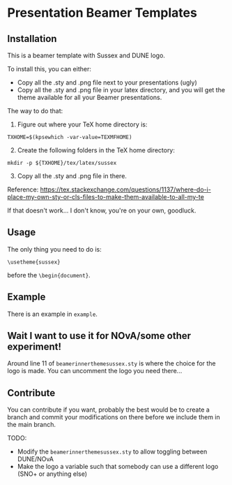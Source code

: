 # Presentation Beamer Templates
## Installation
This is a beamer template with Sussex and DUNE logo.

To install this, you can either:
- Copy all the .sty and .png file next to your presentations (ugly)
- Copy all the .sty and .png file in your latex directory, and you will get the theme available for all your Beamer presentations.

The way to do that:

1. Figure out where your TeX home directory is:

```TXHOME=$(kpsewhich -var-value=TEXMFHOME)```

2. Create the following folders in the TeX home directory:

`mkdir -p ${TXHOME}/tex/latex/sussex`

3. Copy all the .sty and .png file in there.

Reference: https://tex.stackexchange.com/questions/1137/where-do-i-place-my-own-sty-or-cls-files-to-make-them-available-to-all-my-te

If that doesn't work... I don't know, you're on your own, goodluck.


## Usage
The only thing you need to do is:

```\usetheme{sussex}```

before the `\begin{document}`.

## Example
There is an example in `example`.

## Wait I want to use it for NOvA/some other experiment!
Around line 11 of `beamerinnerthemesussex.sty` is where the choice for the logo is made. You can uncomment the logo you need there...

## Contribute
You can contribute if you want, probably the best would be to create a branch and commit your modifications on there before we include them in the main branch.

TODO:
- Modify the `beamerinnerthemesussex.sty` to allow toggling between DUNE/NOvA
- Make the logo a variable such that somebody can use a different logo (SNO+ or anything else)
